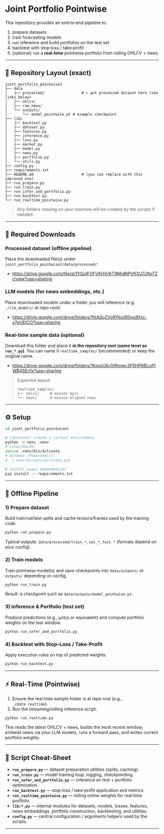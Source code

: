 # Joint Portfolio Pointwise

This repository provides an end‑to‑end pipeline to:
1) prepare datasets  
2) train forecasting models  
3) run inference and build portfolios on the test set  
4) backtest with stop‑loss / take‑profit  
5) (optional) run a **real‑time** pointwise portfolio from rolling OHLCV + news

---

## 📁 Repository Layout (exact)

```
joint_portfolio_pointwise2
├── data
│   ├── processed/                 # ← put processed dataset here (see links below)
│   ├── ohlcv/
│   ├── raw_news/
│   └── outputs/
│       └── model_pointwise.pt # example checkpoint
├── lib/
│   ├── backtest.py
│   ├── dataset.py
│   ├── features.py
│   ├── inference.py
│   ├── loss.py
│   ├── market.py
│   ├── model.py
│   ├── news.py
│   ├── portfolio.py
│   └── utils.py
├── config.py
├── requirements.txt
├── README.md                      # (you can replace with this improved one)
├── run_prepare.py
├── run_train.py
├── run_infer_and_portfolio.py
├── run_backtest.py
└── run_realtime_pointwise.py
```

> Any folders missing on your machine will be created by the scripts if needed.

---

## 🔗 Required Downloads

### Processed dataset (offline pipeline)
Place the downloaded file(s) under `joint_portfolio_pointwise2/data/processed/`:

- https://drive.google.com/file/d/1YQoIFOFVKHVrKT9MoBtPVKXU7J1toTZr/view?usp=sharing

### LLM models (for news embeddings, etc.)
Place downloaded models under a folder you will reference (e.g. `./llm_models/` at repo root):

- https://drive.google.com/drive/folders/1htASoZVoRYkjzl8Svsi8fxc-x7eUEtCO?usp=sharing


### Real‑time sample data (optional)
Download this folder and place it **in the repository root (same level as `run_*.py`)**. You can name it `realtime_samples/` (recommended) or keep the original name.

- https://drive.google.com/drive/folders/1KpuU3krGtRmwc3P5HP6BLoPtWB4SEn1x?usp=sharing

> Expected layout:
> ```
> realtime_samples/
> ├── ohlcv/     # minute bars
> └── news/      # minute‑aligned news
> ```

---

## ⚙️ Setup

```bash
cd joint_portfolio_pointwise2

# (optional) create a virtual environment
python -m venv .venv
# Linux/macOS:
source .venv/bin/activate
# Windows (PowerShell):
# .\.venv\Scripts\Activate.ps1

# install exact dependencies
pip install -r requirements.txt
```

---

## 🚀 Offline Pipeline

### 1) Prepare dataset
Build train/val/test splits and cache tensors/frames used by the training code.
```bash
python run_prepare.py   
```
Typical outputs: `data/processed/train_*`, `val_*`, `test_*` (formats depend on your config).

### 2) Train models
Train pointwise model(s) and save checkpoints into `data/outputs/` or `outputs/` depending on config.
```bash
python run_train.py   
```
Result: a checkpoint such as `data/outputs/model_pointwise.pt`.

### 3) Inference & Portfolio (test set)
Produce predictions (e.g., μ/σ/ρ or equivalent) and compute portfolio weights on the test window.
```bash
python run_infer_and_portfolio.py   

```

### 4) Backtest with Stop‑Loss / Take‑Profit
Apply execution rules on top of predicted weights.
```bash
python run_backtest.py  
```

---

## ⚡ Real‑Time (Pointwise)

1) Ensure the real‑time sample folder is at repo root (e.g., `./data_realtime`).  
2) Run the streaming/rolling inference script:
```bash
python run_realtime.py  
```
This reads the latest OHLCV + news, builds the most recent window, embeds news via your LLM models, runs a forward pass, and writes current portfolio weights.

---

## 🧩 Script Cheat‑Sheet

- **`run_prepare.py`** — dataset preparation utilities (splits, caching).  
- **`run_train.py`** — model training loop, logging, checkpointing.  
- **`run_infer_and_portfolio.py`** — inference on test + portfolio optimization.  
- **`run_backtest.py`** — stop‑loss / take‑profit application and metrics.  
- **`run_realtime_pointwise.py`** — rolling online weights for real‑time portfolio.  
- **`lib/*.py`** — internal modules for datasets, models, losses, features, news embeddings, portfolio construction, backtesting, and utilities.  
- **`config.py`** — central configuration / arguments helpers used by the scripts.

---
